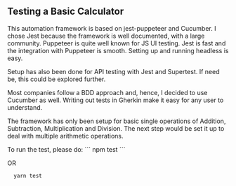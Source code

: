 <h2>Testing a Basic Calculator</h2>

<p>This automation framework is based on jest-puppeteer and Cucumber. I chose Jest because the framework is well documented, with a large community. Puppeteer is quite well known for JS UI testing. Jest is fast and the integration with Puppeteer is smooth. Setting up and running headless is easy.</p>
<p>Setup has also been done for API testing with Jest and Supertest. If need be, this could be explored further.</p>
<p>Most companies follow a BDD approach and, hence, I decided to use Cucumber as well. Writing out tests in Gherkin make it easy for any user to understand.</p>
<p>The framework has only been setup for basic single operations of Addition, Subtraction, Multiplication and Division. The next step would be set it up to deal with multiple arithmetic operations.</p>

<p>To run the test, please do:
```
  npm test
```
  
OR

```
  yarn test
```
